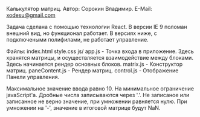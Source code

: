 Калькулятор матриц.
Автор: Сорокин Владимир.
E-Mail: xodesu@gmail.com

Задача сделана с помощью технологии React.
В версии IE 9 поломан внешний вид, но функционал работает.
В версиях ниже, с подключеными полифилами, не работает управление.

Файлы:
index.html
style.css
 js/
    app.js - Точка входа в приложение.
        Здесь хранятся матрицы, и осуществляется взаимодействие между блоками.
        Здесь начинается рендер основных блоков.
    matrix.js - Конструктор матриц.
    paneContent.js - Рендер матриц.
    control.js - Отображение Панели управления.

Максимальное значение ввода равно 10. На минимальное ограничение javaScript'а.
Дробные числа записываются через '.'.
Не записаное или записанное не верно значение, при умножении равняется нулю.
При умножении на '-', значение в итоговой матрице будут NaN.
